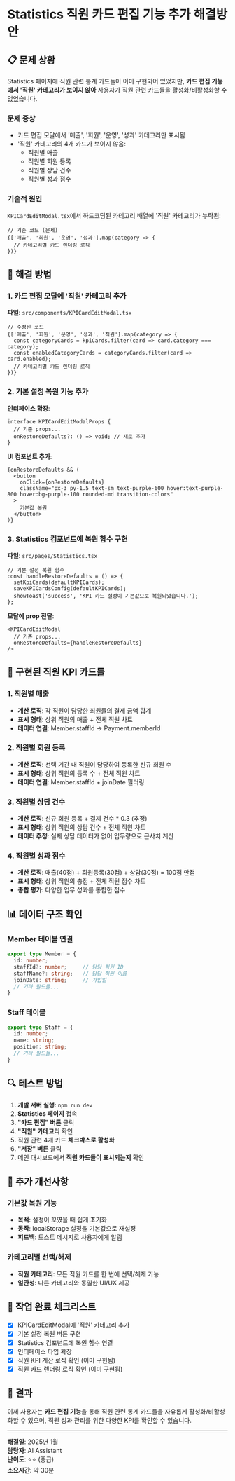 # Statistics 직원 카드 편집 기능 추가 해결방안

## 📋 문제 상황

Statistics 페이지에 직원 관련 통계 카드들이 이미 구현되어 있었지만, **카드 편집 기능에서 '직원' 카테고리가 보이지 않아** 사용자가 직원 관련 카드들을 활성화/비활성화할 수 없었습니다.

### 문제 증상
- 카드 편집 모달에서 '매출', '회원', '운영', '성과' 카테고리만 표시됨
- '직원' 카테고리의 4개 카드가 보이지 않음:
  - 직원별 매출
  - 직원별 회원 등록
  - 직원별 상담 건수
  - 직원별 성과 점수

### 기술적 원인
`KPICardEditModal.tsx`에서 하드코딩된 카테고리 배열에 '직원' 카테고리가 누락됨:
```tsx
// 기존 코드 (문제)
{['매출', '회원', '운영', '성과'].map(category => {
  // 카테고리별 카드 렌더링 로직
})}
```

## 🔧 해결 방법

### 1. 카드 편집 모달에 '직원' 카테고리 추가

**파일**: `src/components/KPICardEditModal.tsx`

```tsx
// 수정된 코드
{['매출', '회원', '운영', '성과', '직원'].map(category => {
  const categoryCards = kpiCards.filter(card => card.category === category);
  const enabledCategoryCards = categoryCards.filter(card => card.enabled);
  // 카테고리별 카드 렌더링 로직
})}
```

### 2. 기본 설정 복원 기능 추가

**인터페이스 확장**:
```tsx
interface KPICardEditModalProps {
  // 기존 props...
  onRestoreDefaults?: () => void; // 새로 추가
}
```

**UI 컴포넌트 추가**:
```tsx
{onRestoreDefaults && (
  <button
    onClick={onRestoreDefaults}
    className="px-3 py-1.5 text-sm text-purple-600 hover:text-purple-800 hover:bg-purple-100 rounded-md transition-colors"
  >
    기본값 복원
  </button>
)}
```

### 3. Statistics 컴포넌트에 복원 함수 구현

**파일**: `src/pages/Statistics.tsx`

```tsx
// 기본 설정 복원 함수
const handleRestoreDefaults = () => {
  setKpiCards(defaultKPICards);
  saveKPICardsConfig(defaultKPICards);
  showToast('success', 'KPI 카드 설정이 기본값으로 복원되었습니다.');
};
```

**모달에 prop 전달**:
```tsx
<KPICardEditModal
  // 기존 props...
  onRestoreDefaults={handleRestoreDefaults}
/>
```

## 🎯 구현된 직원 KPI 카드들

### 1. 직원별 매출
- **계산 로직**: 각 직원이 담당한 회원들의 결제 금액 합계
- **표시 형태**: 상위 직원의 매출 + 전체 직원 차트
- **데이터 연결**: Member.staffId → Payment.memberId

### 2. 직원별 회원 등록
- **계산 로직**: 선택 기간 내 직원이 담당하여 등록한 신규 회원 수
- **표시 형태**: 상위 직원의 등록 수 + 전체 직원 차트
- **데이터 연결**: Member.staffId + joinDate 필터링

### 3. 직원별 상담 건수
- **계산 로직**: 신규 회원 등록 + 결제 건수 * 0.3 (추정)
- **표시 형태**: 상위 직원의 상담 건수 + 전체 직원 차트
- **데이터 추정**: 실제 상담 데이터가 없어 업무량으로 근사치 계산

### 4. 직원별 성과 점수
- **계산 로직**: 매출(40점) + 회원등록(30점) + 상담(30점) = 100점 만점
- **표시 형태**: 상위 직원의 총점 + 전체 직원 점수 차트
- **종합 평가**: 다양한 업무 성과를 통합한 점수

## 📊 데이터 구조 확인

### Member 테이블 연결
```typescript
export type Member = {
  id: number;
  staffId?: number;     // 담당 직원 ID
  staffName?: string;   // 담당 직원 이름
  joinDate: string;     // 가입일
  // 기타 필드들...
}
```

### Staff 테이블
```typescript
export type Staff = {
  id: number;
  name: string;
  position: string;
  // 기타 필드들...
}
```

## 🔍 테스트 방법

1. **개발 서버 실행**: `npm run dev`
2. **Statistics 페이지** 접속
3. **"카드 편집" 버튼** 클릭
4. **"직원" 카테고리** 확인
5. 직원 관련 4개 카드 **체크박스로 활성화**
6. **"저장" 버튼** 클릭
7. 메인 대시보드에서 **직원 카드들이 표시되는지** 확인

## 🚀 추가 개선사항

### 기본값 복원 기능
- **목적**: 설정이 꼬였을 때 쉽게 초기화
- **동작**: localStorage 설정을 기본값으로 재설정
- **피드백**: 토스트 메시지로 사용자에게 알림

### 카테고리별 선택/해제
- **직원 카테고리**: 모든 직원 카드를 한 번에 선택/해제 가능
- **일관성**: 다른 카테고리와 동일한 UI/UX 제공

## 📝 작업 완료 체크리스트

- [x] KPICardEditModal에 '직원' 카테고리 추가
- [x] 기본 설정 복원 버튼 구현
- [x] Statistics 컴포넌트에 복원 함수 연결
- [x] 인터페이스 타입 확장
- [x] 직원 KPI 계산 로직 확인 (이미 구현됨)
- [x] 직원 카드 렌더링 로직 확인 (이미 구현됨)

## 🎉 결과

이제 사용자는 **카드 편집 기능**을 통해 직원 관련 통계 카드들을 자유롭게 활성화/비활성화할 수 있으며, 직원 성과 관리를 위한 다양한 KPI를 확인할 수 있습니다.

---

**해결일**: 2025년 1월  
**담당자**: AI Assistant  
**난이도**: ⭐⭐ (중급)  
**소요시간**: 약 30분 